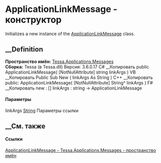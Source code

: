 # ApplicationLinkMessage - конструктор
Initializes a new instance of the
[ApplicationLinkMessage](T_Tessa_Applications_Messages_ApplicationLinkMessage.htm)
class.
## __Definition
 **Пространство имён:**
[Tessa.Applications.Messages](N_Tessa_Applications_Messages.htm)  
 **Сборка:** Tessa (в Tessa.dll) Версия: 3.6.0.17
C# __Копировать
     public ApplicationLinkMessage(
    	[NotNullAttribute] string linkArgs
    )
VB __Копировать
     Public Sub New ( 
    	<NotNullAttribute> linkArgs As String
    )
C++ __Копировать
     public:
    ApplicationLinkMessage(
    	[NotNullAttribute] String^ linkArgs
    )
F# __Копировать
     new : 
            [<NotNullAttribute>] linkArgs : string -> ApplicationLinkMessage
#### Параметры
linkArgs [String](https://learn.microsoft.com/dotnet/api/system.string)
     Параметры ссылки 
## __См. также
#### Ссылки
[ApplicationLinkMessage -
](T_Tessa_Applications_Messages_ApplicationLinkMessage.htm)
[Tessa.Applications.Messages - пространство
имён](N_Tessa_Applications_Messages.htm)
